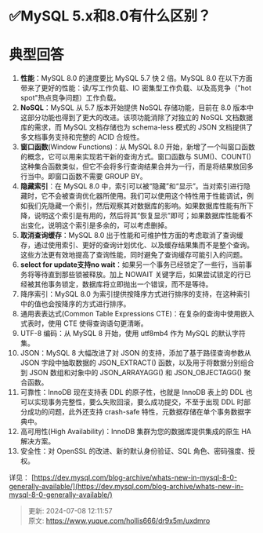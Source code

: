 # ✅MySQL 5.x和8.0有什么区别？

# 典型回答


1. **性能**：MySQL 8.0 的速度要比 MySQL 5.7 快 2 倍。MySQL 8.0 在以下方面带来了更好的性能：读/写工作负载、IO 密集型工作负载、以及高竞争（"hot spot"热点竞争问题）工作负载。
2. **NoSQL**：MySQL 从 5.7 版本开始提供 NoSQL 存储功能，目前在 8.0 版本中这部分功能也得到了更大的改进。该项功能消除了对独立的 NoSQL 文档数据库的需求，而 MySQL 文档存储也为 schema-less 模式的 JSON 文档提供了多文档事务支持和完整的 ACID 合规性。
3. **窗口函数**(Window Functions)：从 MySQL 8.0 开始，新增了一个叫窗口函数的概念，它可以用来实现若干新的查询方式。窗口函数与 SUM()、COUNT() 这种集合函数类似，但它不会将多行查询结果合并为一行，而是将结果放回多行当中。即窗口函数不需要 GROUP BY。
4. **隐藏索引**：在 MySQL 8.0 中，索引可以被“隐藏”和“显示”。当对索引进行隐藏时，它不会被查询优化器所使用。我们可以使用这个特性用于性能调试，例如我们先隐藏一个索引，然后观察其对数据库的影响。如果数据库性能有所下降，说明这个索引是有用的，然后将其“恢复显示”即可；如果数据库性能看不出变化，说明这个索引是多余的，可以考虑删掉。
5. **取消查询缓存**：MySQL 8.0 出于性能和可维护性方面的考虑取消了查询缓存，通过使用索引、更好的查询计划优化、以及缓存结果集而不是整个查询。这些方法更有效地提高了查询性能，同时避免了查询缓存可能引入的问题。
6. **select for update支持no wait**：如果另一个事务已经锁定了一些行，当前事务将等待直到那些锁被释放。加上 NOWAIT 关键字后，如果尝试锁定的行已经被其他事务锁定，数据库将立即抛出一个错误，而不是等待。
7. 降序索引：MySQL 8.0 为索引提供按降序方式进行排序的支持，在这种索引中的值也会按降序的方式进行排序。
8. 通用表表达式(Common Table Expressions CTE)：在复杂的查询中使用嵌入式表时，使用 CTE 使得查询语句更清晰。
9. UTF-8 编码：从 MySQL 8 开始，使用 utf8mb4 作为 MySQL 的默认字符集。
10. JSON：MySQL 8 大幅改进了对 JSON 的支持，添加了基于路径查询参数从 JSON 字段中抽取数据的 JSON_EXTRACT() 函数，以及用于将数据分别组合到 JSON 数组和对象中的 JSON_ARRAYAGG() 和 JSON_OBJECTAGG() 聚合函数。
11. 可靠性：InnoDB 现在支持表 DDL 的原子性，也就是 InnoDB 表上的 DDL 也可以实现事务完整性，要么失败回滚，要么成功提交，不至于出现 DDL 时部分成功的问题，此外还支持 crash-safe 特性，元数据存储在单个事务数据字典中。
12. 高可用性(High Availability)：InnoDB 集群为您的数据库提供集成的原生 HA 解决方案。
13. 安全性：对 OpenSSL 的改进、新的默认身份验证、SQL 角色、密码强度、授权。

详见： [https://dev.mysql.com/blog-archive/whats-new-in-mysql-8-0-generally-available/](https://dev.mysql.com/blog-archive/whats-new-in-mysql-8-0-generally-available/)



> 更新: 2024-07-08 12:11:57  
> 原文: <https://www.yuque.com/hollis666/dr9x5m/uxdmro>